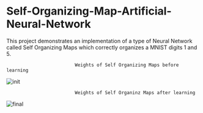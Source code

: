 # Self-Organizing-Map-Artificial-Neural-Network
This project demonstrates an implementation of a type of Neural Network called Self Organizing Maps which correctly organizes a MNIST digits 1 and 5.

```
                         Weights of Self Organizing Maps before learning
```
![init](https://user-images.githubusercontent.com/25164326/34077633-8b47a1e8-e2d6-11e7-9bb6-0dab9191c845.png)

```
                         Weights of Self Organinz Maps after learning 
```
![final](https://user-images.githubusercontent.com/25164326/34077634-8e32ade4-e2d6-11e7-9e12-684070786d19.png)

